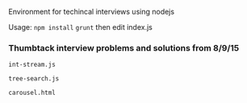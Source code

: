 Environment for techincal interviews using nodejs


Usage: `npm install` `grunt` then edit index.js


### Thumbtack interview problems and solutions from 8/9/15
`int-stream.js`

`tree-search.js`

`carousel.html`
